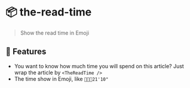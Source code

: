 # 📦 the-read-time
>
> Show the read time in Emoji

## 🎨 Features

- You want to know how much time you will spend on this article?
  Just wrap the article by `<TheReadTime />`
- The time show in Emoji, like `🍱🍔🍣21'10"`
